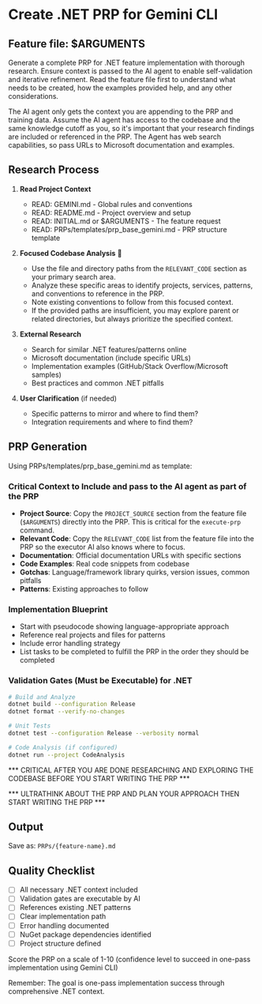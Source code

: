# Create .NET PRP for Gemini CLI

## Feature file: $ARGUMENTS

Generate a complete PRP for .NET feature implementation with thorough research. Ensure context is passed to the AI agent to enable self-validation and iterative refinement. Read the feature file first to understand what needs to be created, how the examples provided help, and any other considerations.

The AI agent only gets the context you are appending to the PRP and training data. Assume the AI agent has access to the codebase and the same knowledge cutoff as you, so it's important that your research findings are included or referenced in the PRP. The Agent has web search capabilities, so pass URLs to Microsoft documentation and examples.

## Research Process

1. **Read Project Context**
   - READ: GEMINI.md - Global rules and conventions
   - READ: README.md - Project overview and setup
   - READ: INITIAL.md or $ARGUMENTS - The feature request
   - READ: PRPs/templates/prp_base_gemini.md - PRP structure template

2. **Focused Codebase Analysis** 🎯
   - Use the file and directory paths from the `RELEVANT_CODE` section as your primary search area.
   - Analyze these specific areas to identify projects, services, patterns, and conventions to reference in the PRP.
   - Note existing conventions to follow from this focused context.
   - If the provided paths are insufficient, you may explore parent or related directories, but always prioritize the specified context.

3. **External Research**
   - Search for similar .NET features/patterns online
   - Microsoft documentation (include specific URLs)
   - Implementation examples (GitHub/Stack Overflow/Microsoft samples)
   - Best practices and common .NET pitfalls

4. **User Clarification** (if needed)
   - Specific patterns to mirror and where to find them?
   - Integration requirements and where to find them?

## PRP Generation

Using PRPs/templates/prp_base_gemini.md as template:

### Critical Context to Include and pass to the AI agent as part of the PRP
- **Project Source**: Copy the `PROJECT_SOURCE` section from the feature file (`$ARGUMENTS`) directly into the PRP. This is critical for the `execute-prp` command.
- **Relevant Code**: Copy the `RELEVANT_CODE` list from the feature file into the PRP so the executor AI also knows where to focus.
- **Documentation**: Official documentation URLs with specific sections
- **Code Examples**: Real code snippets from codebase
- **Gotchas**: Language/framework library quirks, version issues, common pitfalls
- **Patterns**: Existing approaches to follow

### Implementation Blueprint
- Start with pseudocode showing language-appropriate approach
- Reference real projects and files for patterns
- Include error handling strategy
- List tasks to be completed to fulfill the PRP in the order they should be completed

### Validation Gates (Must be Executable) for .NET
```bash
# Build and Analyze
dotnet build --configuration Release
dotnet format --verify-no-changes

# Unit Tests
dotnet test --configuration Release --verbosity normal

# Code Analysis (if configured)
dotnet run --project CodeAnalysis
```

*** CRITICAL AFTER YOU ARE DONE RESEARCHING AND EXPLORING THE CODEBASE BEFORE YOU START WRITING THE PRP ***

*** ULTRATHINK ABOUT THE PRP AND PLAN YOUR APPROACH THEN START WRITING THE PRP ***

## Output
Save as: `PRPs/{feature-name}.md`

## Quality Checklist
- [ ] All necessary .NET context included
- [ ] Validation gates are executable by AI
- [ ] References existing .NET patterns
- [ ] Clear implementation path
- [ ] Error handling documented
- [ ] NuGet package dependencies identified
- [ ] Project structure defined

Score the PRP on a scale of 1-10 (confidence level to succeed in one-pass implementation using Gemini CLI)

Remember: The goal is one-pass implementation success through comprehensive .NET context.